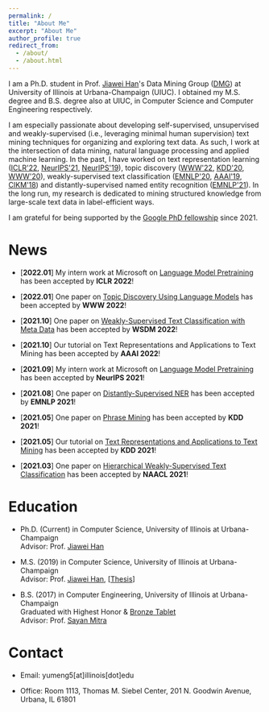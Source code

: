 ```yaml
---
permalink: /
title: "About Me"
excerpt: "About Me"
author_profile: true
redirect_from: 
  - /about/
  - /about.html
---
```


I am a Ph.D. student in Prof. [Jiawei Han](http://hanj.cs.illinois.edu/)'s Data Mining Group ([DMG](http://dm1.cs.uiuc.edu/)) at University of Illinois at Urbana-Champaign (UIUC). I obtained my M.S. degree and B.S. degree also at UIUC, in Computer Science and Computer Engineering respectively.

I am especially passionate about developing self-supervised, unsupervised and weakly-supervised (i.e., leveraging minimal human supervision) text mining techniques for organizing and exploring text data. As such, I work at the intersection of data mining, natural language processing and applied machine learning. In the past, I have worked on text representation learning ([ICLR'22](https://openreview.net/forum?id=sX3XaHwotOg), [NeurIPS'21](https://arxiv.org/abs/2102.08473), [NeurIPS'19](https://arxiv.org/abs/1911.01196)), topic discovery ([WWW'22](https://arxiv.org/abs/2202.04582), [KDD'20](https://arxiv.org/abs/2007.09536), [WWW'20](https://arxiv.org/abs/1908.07162)), weakly-supervised text classification ([EMNLP'20](https://arxiv.org/abs/2010.07245), [AAAI'19](https://arxiv.org/abs/1812.11270), [CIKM'18](https://arxiv.org/abs/1809.01478)) and distantly-supervised named entity recognition ([EMNLP'21](https://arxiv.org/abs/2109.05003)). In the long run, my research is dedicated to mining structured knowledge from large-scale text data in label-efficient ways. 

I am grateful for being supported by the [Google PhD fellowship](https://research.google/outreach/phd-fellowship/recipients/?category=2021) since 2021.

News
======
* \[**2022.01**\] My intern work at Microsoft on [Language Model Pretraining](https://openreview.net/forum?id=sX3XaHwotOg) has been accepted by **ICLR 2022**!

* \[**2022.01**\] One paper on [Topic Discovery Using Language Models]() has been accepted by **WWW 2022**!

* \[**2021.10**\] One paper on [Weakly-Supervised Text Classification with Meta Data](https://arxiv.org/abs/2111.04022) has been accepted by **WSDM 2022**!

* \[**2021.10**\] Our tutorial on Text Representations and Applications to Text Mining has been accepted by **AAAI 2022**!

* \[**2021.09**\] My intern work at Microsoft on [Language Model Pretraining](https://arxiv.org/abs/2102.08473) has been accepted by **NeurIPS 2021**!

* \[**2021.08**\] One paper on [Distantly-Supervised NER](https://arxiv.org/abs/2109.05003) has been accepted by **EMNLP 2021**!

* \[**2021.05**\] One paper on [Phrase Mining](https://arxiv.org/abs/2105.14078) has been accepted by **KDD 2021**!

* \[**2021.05**\] Our tutorial on [Text Representations and Applications to Text Mining](https://yumeng5.github.io/kdd21-tutorial/) has been accepted by **KDD 2021**!

* \[**2021.03**\] One paper on [Hierarchical Weakly-Supervised Text Classification](https://aclanthology.org/2021.naacl-main.335/) has been accepted by **NAACL 2021**!


Education
======
* Ph.D. (Current) in Computer Science, University of Illinois at Urbana-Champaign  
Advisor: Prof. [Jiawei Han](http://hanj.cs.illinois.edu/)

* M.S. (2019) in Computer Science, University of Illinois at Urbana-Champaign  
Advisor: Prof. [Jiawei Han](http://hanj.cs.illinois.edu/), \[[Thesis](https://www.ideals.illinois.edu/handle/2142/104867)\]

* B.S. (2017) in Computer Engineering, University of Illinois at Urbana-Champaign  
Graduated with Highest Honor & [Bronze Tablet](https://digital.library.illinois.edu/items/592ebe50-1be8-0136-4cfa-0050569601ca-5#?c=0&m=0&s=0&cv=0&r=0&xywh=-3461%2C0%2C12837%2C5932)  
Advisor: Prof. [Sayan Mitra](http://mitras.ece.illinois.edu/)

Contact
======
* Email: yumeng5\[at\]illinois\[dot\]edu

* Office: Room 1113, Thomas M. Siebel Center, 201 N. Goodwin Avenue, Urbana, IL 61801
